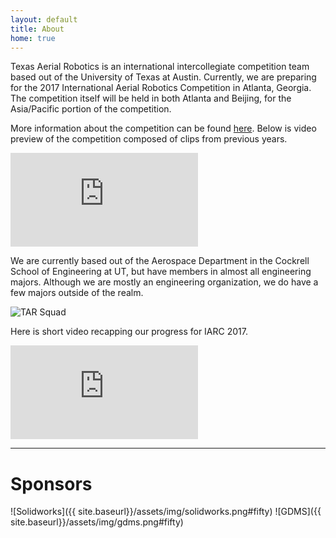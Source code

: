 ```yaml
---
layout: default
title: About
home: true
---
```



<div id="model"></div>

Texas Aerial Robotics is an international intercollegiate competition team based out of the University of Texas at Austin. Currently, we are preparing for the 2017 International Aerial Robotics Competition in Atlanta, Georgia. The competition itself will be held in both Atlanta and Beijing, for the Asia/Pacific portion of the competition.

More information about the competition can be found [here](http://www.aerialroboticscompetition.org/index.php). Below is video preview of the competition composed of clips from previous years.

<div class='embed-container'><iframe src='https://player.vimeo.com/video/103487384?title=0&byline=0&portrait=0' frameborder='0' webkitAllowFullScreen mozallowfullscreen allowFullScreen></iframe></div>

We are currently based out of the Aerospace Department in the Cockrell School of Engineering at UT, but have members in almost all engineering majors. Although we are mostly an engineering organization, we do have a few majors outside of the realm.

![TAR Squad]({{site.baseurl}}/assets/img/team.jpg)

Here is short video recapping our progress for IARC 2017.

<div class='embed-container'><iframe src='https://www.youtube.com/embed/kKEPM2Dor_M?modestbranding=1&autohide=1&showinfo=0' frameborder='0' allowfullscreen></iframe></div>


<script src="{{site.baseurl}}/assets/js/three.min.js"></script>
<script src="{{site.baseurl}}/assets/js/Detector.js"></script>
<script src="{{site.baseurl}}/assets/js/stats.min.js"></script>

<script>
var container, stats;
var camera, scene, renderer;
var mouseX = 0, mouseY = 0;
var windowHalfX = 400;
var windowHalfY = 400;
init();
animate();
function init() {
	container = document.getElementById( 'model' );
	camera = new THREE.PerspectiveCamera( 15, 1, 1, 2000 );
	camera.position.z = 4;
	// scene
	scene = new THREE.Scene();
	var ambient = new THREE.AmbientLight( 0x444444 );
	scene.add( ambient );
	var directionalLight = new THREE.DirectionalLight( 0xf2f2f2 );
	directionalLight.position.set( 0, 0, 1 ).normalize();
	scene.add( directionalLight );
	// BEGIN Clara.io JSON loader code
	var objectLoader = new THREE.ObjectLoader();
	objectLoader.load("{{site.baseurl}}/assets/3dmodel.json", function ( obj ) {
	 	scene.add( obj );
	} );
	// END Clara.io JSON loader code
	renderer = new THREE.WebGLRenderer({ alpha: true });
	renderer.setPixelRatio( window.devicePixelRatio );
	renderer.setClearColor( 0x000000, 0 );
	renderer.setSize( 400, 400 );
	container.appendChild( renderer.domElement );
	document.addEventListener( 'mousemove', onDocumentMouseMove, false );
	//
	window.addEventListener( 'resize', onWindowResize, false );
}
function onWindowResize() {
	windowHalfX = 200;
	windowHalfY = 200;
	camera.aspect = 1;
	camera.updateProjectionMatrix();
	renderer.setSize( 400, 400 );
}
function onDocumentMouseMove( event ) {
	mouseX = ( event.clientX - windowHalfX ) / 2;
	mouseY = ( event.clientY - windowHalfY ) / 2;
}
//
function animate() {
	requestAnimationFrame( animate );
	render();
}
function render() {
	camera.position.x = 1 + -( mouseX - camera.position.y ) * .005;
	camera.position.y = 3 + -( mouseY - camera.position.y ) * .01;
	camera.lookAt( scene.position );
	renderer.render( scene, camera );
}
</script>
----

# Sponsors

![Solidworks]({{ site.baseurl}}/assets/img/solidworks.png#fifty)
![GDMS]({{ site.baseurl}}/assets/img/gdms.png#fifty)
